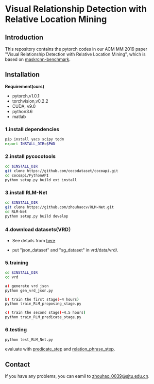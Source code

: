 # Visual Relationship Detection with Relative Location Mining
## Introduction
This repository contains the pytorch codes in our ACM MM 2019 paper "Visual Relationship Detection with Relative Location Mining", which is based on [maskrcnn-benchmark](https://github.com/facebookresearch/maskrcnn-benchmark).
## Installation
**Requirement(ours)**
- pytorch,v1.0.1
- torchvision,v0.2.2
- CUDA, v9.0
- python3.6
- matlab
### 1.install dependencies
```bash
pip install yacs scipy tqdm
export INSTALL_DIR=$PWD
```
### 2.install pycocotools
```bash
cd $INSTALL_DIR
git clone https://github.com/cocodataset/cocoapi.git
cd cocoapi/PythonAPI
python setup.py build_ext install
```
### 3.install RLM-Net
```bash
cd $INSTALL_DIR
git clone https://github.com/zhouhaocv/RLM-Net.git
cd RLM-Net
python setup.py build develop
```
### 4.download datasets(VRD）
- See details from [here](https://cs.stanford.edu/people/ranjaykrishna/vrd/)

- put "json_dataset" and "sg_dataset" in vrd/data/vrd/.

### 5.training
```bash
cd $INSTALL_DIR
cd vrd

a) generate vrd json
python gen_vrd_json.py

b) train the first stage(~4 hours)
python train_RLM_proposing_stage.py

c) train the second stage(~4.5 hours)
python train_RLM_predicate_stage.py
```
### 6.testing
```bash
python test_RLM_Net.py
```
evaluate with [predicate_step](https://github.com/zhouhaocv/RLM-Net/blob/master/vrd/eval/predicate_step.m) and [relation_phrase_step](https://github.com/zhouhaocv/RLM-Net/blob/master/vrd/eval/relation_phrase_step.m).
## Contact
If you have any problems, you can eamil to zhouhao_0039@sjtu.edu.cn.
